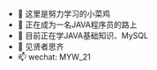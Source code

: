 - 👋 这里是努力学习的小菜鸡
- 👀 正在成为一名JAVA程序员的路上
- 🌱 目前正在学JAVA基础知识、MySQL
- 💞️ 见贤者思齐
- 📫 wechat: MYW_21

<!---
YW0721-BOY/YW0721-BOY is a ✨ special ✨ repository because its `README.md` (this file) appears on your GitHub profile.
You can click the Preview link to take a look at your changes.
--->

